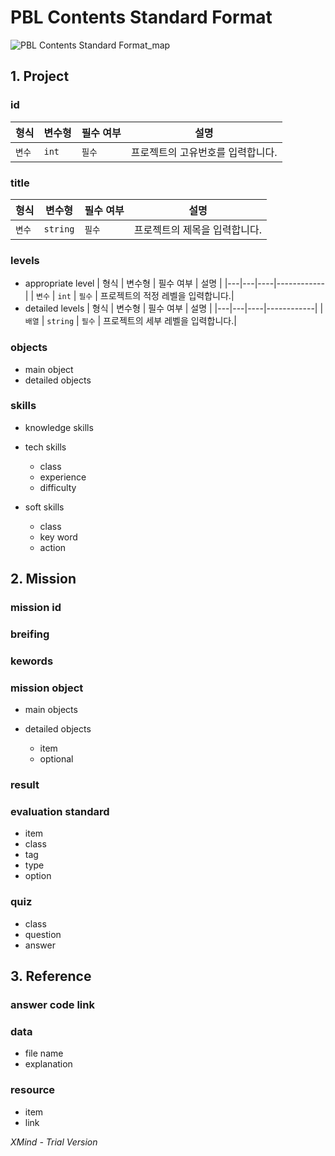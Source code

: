 # PBL Contents Standard Format

![PBL Contents Standard Format_map](https://user-images.githubusercontent.com/47736525/115193729-83163800-a127-11eb-8903-923be6f22a25.png)

## 1. Project

### id
| 형식 | 변수형 | 필수 여부 | 설명 |
|---|---|----|------------|
| `변수` | `int` | `필수` | 프로젝트의 고유번호를 입력합니다.|


### title
| 형식 | 변수형 | 필수 여부 | 설명 |
|---|---|----|------------|
| `변수` | `string` | `필수` | 프로젝트의 제목을 입력합니다.|

### levels

- appropriate level
| 형식 | 변수형 | 필수 여부 | 설명 |
|---|---|----|------------|
| `변수` | `int` | `필수` | 프로젝트의 적정 레벨을 입력합니다.|
- detailed levels
| 형식 | 변수형 | 필수 여부 | 설명 |
|---|---|----|------------|
| `배열` | `string` | `필수` | 프로젝트의 세부 레벨을 입력합니다.|

### objects

- main object
- detailed objects

### skills

- knowledge skills
- tech skills

	- class
	- experience
	- difficulty

- soft skills

	- class
	- key word
	- action

## 2. Mission

### mission id

### breifing

### kewords

### mission object

- main objects
- detailed objects

	- item
	- optional

### result

### evaluation standard

- item
- class
- tag
- type
- option

### quiz

- class
- question
- answer

## 3. Reference

### answer code link

### data

- file name
- explanation

### resource

- item
- link



*XMind - Trial Version*
